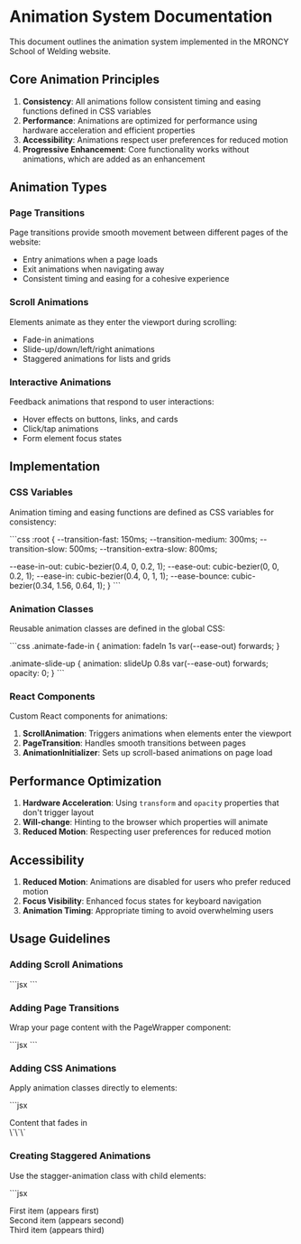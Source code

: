 # Animation System Documentation

This document outlines the animation system implemented in the MRONCY School of Welding website.

## Core Animation Principles

1. **Consistency**: All animations follow consistent timing and easing functions defined in CSS variables
2. **Performance**: Animations are optimized for performance using hardware acceleration and efficient properties
3. **Accessibility**: Animations respect user preferences for reduced motion
4. **Progressive Enhancement**: Core functionality works without animations, which are added as an enhancement

## Animation Types

### Page Transitions

Page transitions provide smooth movement between different pages of the website:

- Entry animations when a page loads
- Exit animations when navigating away
- Consistent timing and easing for a cohesive experience

### Scroll Animations

Elements animate as they enter the viewport during scrolling:

- Fade-in animations
- Slide-up/down/left/right animations
- Staggered animations for lists and grids

### Interactive Animations

Feedback animations that respond to user interactions:

- Hover effects on buttons, links, and cards
- Click/tap animations
- Form element focus states

## Implementation

### CSS Variables

Animation timing and easing functions are defined as CSS variables for consistency:

\`\`\`css
:root {
  --transition-fast: 150ms;
  --transition-medium: 300ms;
  --transition-slow: 500ms;
  --transition-extra-slow: 800ms;
  
  --ease-in-out: cubic-bezier(0.4, 0, 0.2, 1);
  --ease-out: cubic-bezier(0, 0, 0.2, 1);
  --ease-in: cubic-bezier(0.4, 0, 1, 1);
  --ease-bounce: cubic-bezier(0.34, 1.56, 0.64, 1);
}
\`\`\`

### Animation Classes

Reusable animation classes are defined in the global CSS:

\`\`\`css
.animate-fade-in {
  animation: fadeIn 1s var(--ease-out) forwards;
}

.animate-slide-up {
  animation: slideUp 0.8s var(--ease-out) forwards;
  opacity: 0;
}
\`\`\`

### React Components

Custom React components for animations:

1. **ScrollAnimation**: Triggers animations when elements enter the viewport
2. **PageTransition**: Handles smooth transitions between pages
3. **AnimationInitializer**: Sets up scroll-based animations on page load

## Performance Optimization

1. **Hardware Acceleration**: Using `transform` and `opacity` properties that don't trigger layout
2. **Will-change**: Hinting to the browser which properties will animate
3. **Reduced Motion**: Respecting user preferences for reduced motion

## Accessibility

1. **Reduced Motion**: Animations are disabled for users who prefer reduced motion
2. **Focus Visibility**: Enhanced focus states for keyboard navigation
3. **Animation Timing**: Appropriate timing to avoid overwhelming users

## Usage Guidelines

### Adding Scroll Animations

\`\`\`jsx
<ScrollAnimation type="fade-up" delay={0.2}>
  <YourComponent />
</ScrollAnimation>
\`\`\`

### Adding Page Transitions

Wrap your page content with the PageWrapper component:

\`\`\`jsx
<PageWrapper>
  <YourPageContent />
</PageWrapper>
\`\`\`

### Adding CSS Animations

Apply animation classes directly to elements:

\`\`\`jsx
<div className="animate-fade-in">
  Content that fades in
</div>
\`\`\`

### Creating Staggered Animations

Use the stagger-animation class with child elements:

\`\`\`jsx
<div className="stagger-animation">
  <div>First item (appears first)</div>
  <div>Second item (appears second)</div>
  <div>Third item (appears third)</div>
</div>
